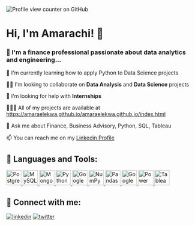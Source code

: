 ![Profile view counter on GitHub](https://komarev.com/ghpvc/?username=amaraelekwa)

# Hi, I'm Amarachi! 👋


### 🚀 I'm a finance professional passionate about data analytics and engineering...



🧠 I'm currently learning how to apply Python to Data Science projects

👯‍♀️ I'm looking to collaborate on **Data Analysis** and **Data Science** projects

🤔 I'm looking for help with **Internships**

👩🏽‍💻 All of my projects are available at https://amaraelekwa.github.io/amaraelekwa.github.io/index.html

💬 Ask me about Finance, Business Advisory, Python, SQL, Tableau

📫 You can reach me on my [Linkedin Profile](http://linkedin.com/in/amarachi-elekwa-754107124) 


## 🔗 Languages and Tools:

<p align="left">
  <!-- PostgreSQL -->
  <a href="https://www.postgresql.org/" target="_blank">
    <img src="https://upload.wikimedia.org/wikipedia/commons/2/29/Postgresql_elephant.svg" alt="PostgreSQL" width="40" height="40"/>
  </a>
  
  <!-- MySQL -->
  <a href="https://www.mysql.com/" target="_blank">
    <img src="https://img.icons8.com/color/40/000000/mysql-logo.png" alt="MySQL" width="40" height="40"/>
  </a>
  
  <!-- MongoDB -->
  <a href="https://www.mongodb.com/" target="_blank">
    <img src="https://www.svgrepo.com/show/331488/mongodb.svg" alt="MongoDB" width="40" height="40"/>
  </a>
  
  <!-- Python -->
  <a href="https://www.python.org/" target="_blank">
    <img src="https://upload.wikimedia.org/wikipedia/commons/c/c3/Python-logo-notext.svg" alt="Python" width="40" height="40"/>
  </a>
  
  <!-- Google BigQuery -->
  <a href="https://cloud.google.com/bigquery" target="_blank">
    <img src="https://upload.wikimedia.org/wikipedia/commons/6/6b/Google_BigQuery_Logo.png" alt="Google BigQuery" width="40" height="40"/>
  </a>

  <!-- NumPy -->
  <a href="https://numpy.org/" target="_blank">
    <img src="https://upload.wikimedia.org/wikipedia/commons/3/31/NumPy_logo_2020.svg" alt="NumPy" width="40" height="40"/>
  </a>

  <!-- Pandas -->
  <a href="https://pandas.pydata.org/" target="_blank">
    <img src="https://upload.wikimedia.org/wikipedia/commons/e/ed/Pandas_logo.svg" alt="Pandas" width="40" height="40"/>
  </a>
  
  <!-- Google Sheets -->
  <a href="https://www.google.com/sheets/about/" target="_blank">
    <img src="https://upload.wikimedia.org/wikipedia/commons/3/3f/Google_Sheets_logo.svg" alt="Google Sheets" width="40" height="40"/>
  </a>

  <!-- Power BI -->
  <a href="https://powerbi.microsoft.com/" target="_blank">
    <img src="https://upload.wikimedia.org/wikipedia/commons/c/cf/New_Power_BI_Logo.svg" alt="Power BI" width="40" height="40"/>
  </a>

  <!-- Tableau -->
  <a href="https://www.tableau.com/" target="_blank">
    <img src="https://upload.wikimedia.org/wikipedia/commons/4/4b/Tableau_Logo.png" alt="Tableau" width="40" height="40"/>
  </a>
</p>



## 🔗  Connect with me:
[![linkedin](https://img.shields.io/badge/linkedin-0A66C2?style=for-the-badge&logo=linkedin&logoColor=white)](https://www.linkedin.com/in/amarachi-elekwa-754107124/)
[![twitter](https://img.shields.io/badge/twitter-1DA1F2?style=for-the-badge&logo=twitter&logoColor=white)](https://x.com/APElekwa)

